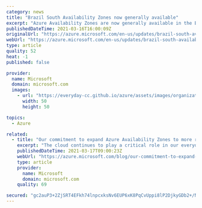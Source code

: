 ```yaml
---
category: news
title: "Brazil South Availability Zones now generally available"
excerpt: "Azure Availability Zones are now generally available in the Brazil South region. These three new zones provide customers with options for additional resiliency and tolerance to infrastructure impact."
publishedDateTime: 2021-03-16T16:00:09Z
originalUrl: "https://azure.microsoft.com/en-us/updates/brazil-south-availability-zones-now-generally-available/"
webUrl: "https://azure.microsoft.com/en-us/updates/brazil-south-availability-zones-now-generally-available/"
type: article
quality: 52
heat: -1
published: false

provider:
  name: Microsoft
  domain: microsoft.com
  images:
    - url: "https://everyday-cc.github.io/azure/assets/images/organizations/microsoft.com-50x50.jpg"
      width: 50
      height: 50

topics:
  - Azure

related:
  - title: "Our commitment to expand Azure Availability Zones to more regions"
    excerpt: "The cloud continues to play a critical role in our everyday lives. Our customers range from classrooms and small businesses to critical life and safety services and Fortune 500 companies."
    publishedDateTime: 2021-03-17T09:00:23Z
    webUrl: "https://azure.microsoft.com/blog/our-commitment-to-expand-azure-availability-zones-to-more-regions/"
    type: article
    provider:
      name: Microsoft
      domain: microsoft.com
    quality: 69

secured: "gc2auP3+2ZjSRT4EFkh74lnpcxksNv6EUP6xK8PqCvUppi8lP2DjkyGDb2+/NqV7AhEcxLW7Eo++udvSmbwpPajtouCwAOSwJSJfDn+xHu16NJn+W4m/1NbauCscCUz+EKVlKnR+A86jHxngmaFH2fkeDEI5wz9lejnIdGRDQJY1a8+lRxZP3TV/E8eaGogNvRS4WYIfCzqS+oW/l1sp23zorxxllqmu9lzTbn7CoiiCrx9AaLOkvR4gFxNX/rNduPWbrYXilV9se+0z9feHh656AhYkfZEoGZw69/5hZumvVvxpw2aFKdhOWuIPsIj751H83o2gKbKhLbDUPubPsOjX+gxTtMtLy+TQdrWUcY4=;3eQHOiMUdlAkqXHcVQocqw=="
---
```


